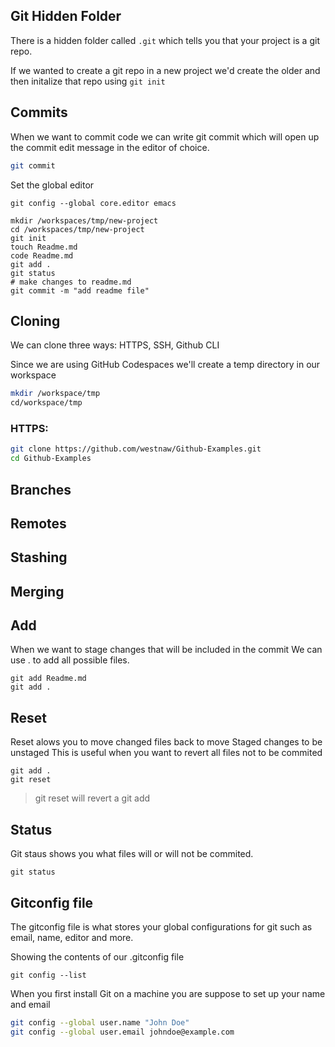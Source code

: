 ## Git Hidden Folder

There is a hidden folder called `.git` which tells you that your project is a git repo.

If we wanted to create a git repo in a new project we'd create the older and then initalize that repo using  `git init`

## Commits

When we want to commit code we can write git commit which will open up the commit edit message in the editor of choice.

```sh
git commit
```
Set the global editor
```
git config --global core.editor emacs
```

```
mkdir /workspaces/tmp/new-project
cd /workspaces/tmp/new-project
git init
touch Readme.md
code Readme.md
git add .
git status
# make changes to readme.md
git commit -m "add readme file"
```

## Cloning

We can clone three ways: HTTPS, SSH, Github CLI

Since we are using GitHub Codespaces we'll create a temp directory in our workspace

```sh
mkdir /workspace/tmp
cd/workspace/tmp
```

### HTTPS:

```sh
git clone https://github.com/westnaw/Github-Examples.git
cd Github-Examples
```

## Branches

## Remotes

## Stashing

## Merging

## Add

When we want to stage changes that will be included in the commit
We can use . to add all possible files.

```
git add Readme.md
git add .
```

## Reset

Reset alows you to move changed files back to move Staged changes to be unstaged
This is useful when you want to revert all files not to be commited 

```
git add .
git reset
```

> git reset will revert a git add

## Status

Git staus shows you what files will or will not be commited.

```
git status
```

## Gitconfig file

The gitconfig file is what stores your global configurations for git such as email, name, editor and more.

Showing the contents of our .gitconfig file
```
git config --list
```

When you first install Git on a machine you are suppose to set up your name and email
```sh
git config --global user.name "John Doe"
git config --global user.email johndoe@example.com
```